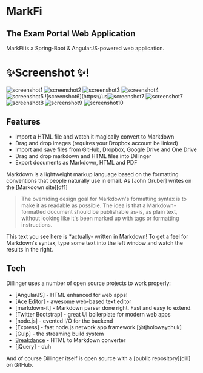 # MarkFi
## The Exam Portal Web Application

MarkFi is a Spring-Boot & 
AngularJS-powered web application.


# ✨Screenshot ✨!

![screenshot1](https://user-images.githubusercontent.com/98227153/179341291-94e8f4bd-3585-4b54-9b77-fe0b1abad7d4.png)
![screenshot2](https://user-images.githubusercontent.com/98227153/179341294-f5ce847b-01b2-40c4-8af3-dc8c4fa9029f.png)
![screenshot3](https://user-images.githubusercontent.com/98227153/179341296-d066f177-59a1-4491-a22f-cf5adfebb111.png)
![screenshot4](https://user-images.githubusercontent.com/98227153/179341301-a7b44f82-0912-4112-9e6b-51535064c807.png)
![screenshot5](https://user-images.githubusercontent.com/98227153/179341304-bcd5c6a7-0858-4a55-87b9-434dfea92c32.png)
![screenshot6](https://us![screenshot7](https://user-images.githubusercontent.com/98227153/179341392-b9017092-f35c-45b5-8016-b3f0fb1093a0.png)
![screenshot7](https://user-images.githubusercontent.com/98227153/179341315-5151d3c7-f1ed-42cb-b51c-eaf8d1303038.png)
![screenshot8](https://user-images.githubusercontent.com/98227153/179341504-81513980-8613-4b33-822d-2aef239e44ce.png)
![screenshot9](https://user-images.githubusercontent.com/98227153/179341423-1d92a238-aa2d-44a3-a5e4-812751458661.png)
![screenshot10](https://user-images.githubusercontent.com/98227153/179341429-0b1bb033-7839-4941-85de-32e0d66dd331.png)


## Features

- Import a HTML file and watch it magically convert to Markdown
- Drag and drop images (requires your Dropbox account be linked)
- Import and save files from GitHub, Dropbox, Google Drive and One Drive
- Drag and drop markdown and HTML files into Dillinger
- Export documents as Markdown, HTML and PDF

Markdown is a lightweight markup language based on the formatting conventions
that people naturally use in email.
As [John Gruber] writes on the [Markdown site][df1]

> The overriding design goal for Markdown's
> formatting syntax is to make it as readable
> as possible. The idea is that a
> Markdown-formatted document should be
> publishable as-is, as plain text, without
> looking like it's been marked up with tags
> or formatting instructions.

This text you see here is *actually- written in Markdown! To get a feel
for Markdown's syntax, type some text into the left window and
watch the results in the right.

## Tech

Dillinger uses a number of open source projects to work properly:

- [AngularJS] - HTML enhanced for web apps!
- [Ace Editor] - awesome web-based text editor
- [markdown-it] - Markdown parser done right. Fast and easy to extend.
- [Twitter Bootstrap] - great UI boilerplate for modern web apps
- [node.js] - evented I/O for the backend
- [Express] - fast node.js network app framework [@tjholowaychuk]
- [Gulp] - the streaming build system
- [Breakdance](https://breakdance.github.io/breakdance/) - HTML
to Markdown converter
- [jQuery] - duh

And of course Dillinger itself is open source with a [public repository][dill]
 on GitHub.
